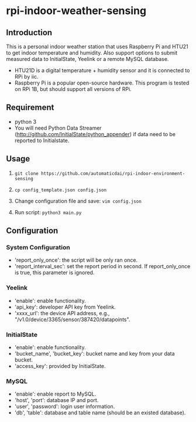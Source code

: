 # rpi-indoor-weather-sensing

## Introduction
This is a personal indoor weather station that uses Raspberry Pi and HTU21 to get indoor temperature and humidity. Also support options to submit measured data to InitialState, Yeelink or a remote MySQL database.

- HTU21D is a digital temperature + humidity sensor and it is connected to RPi by iic.
- Raspberry Pi is a popular open-source hardware. This program is tested on RPi 1B, but should support all versions of RPi.

## Requirement
- python 3
- You will need Python Data Streamer (http://github.com/InitialState/python_appender) if data need to be reported to Initialstate.

## Usage
1. ```git clone https://github.com/automaticdai/rpi-indoor-environment-sensing```

2. ```cp config_template.json config.json```

3. Change configuration file and save: ```vim config.json```

4. Run script: ```python3 main.py```

## Configuration
### System Configuration
- 'report_only_once': the script will be only ran once.
- 'report_interval_sec': set the report period in second. If report_only_once is true, this parameter is ignored.

### Yeelink
- 'enable': enable functionality.
- 'api_key': developer API key from Yeelink.
- 'xxxx_url': the device API address, e.g., "/v1.0/device/3365/sensor/387420/datapoints".

### InitialState
- 'enable': enable functionality.
- 'bucket_name', 'bucket_key': bucket name and key from your data bucket.
- 'access_key': provided by InitialState.

### MySQL
- 'enable': enable report to MySQL.
- 'host', 'port': database IP and port.
- 'user', 'password': login user information.
- 'db', 'table': database and table name (should be an existed database).
